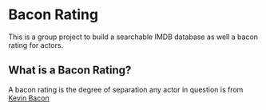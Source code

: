 # Bacon Rating

This is a group project to build a searchable IMDB database as well a bacon rating for actors. 

## What is a Bacon Rating?

A bacon rating is the degree of separation any actor in question is from [Kevin Bacon](http://www.imdb.com/name/nm0000102/)
